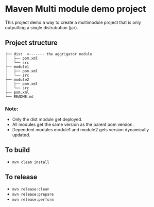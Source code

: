 # Maven Multi module demo project


This project demo a way to create a multimodule project that is only outputting a single 
distrubution (jar).

## Project structure

```
├── dist  <------- the aggrigator module
│   ├── pom.xml
│   └── src
├── module1
│   ├── pom.xml
│   └── src
├── module2
│   ├── pom.xml
│   └── src
├── pom.xml
└── README.md
```

### Note:
- Only the dist module get deployed. 
- All modules get the same version as the parent pom version.
- Dependent modules module1 and module2 gets version dynamically updated.


## To build

- `mvn clean install`


## To release

- `mvn release:clean`
- `mvn release:prepare`
- `mvn release:perform`


